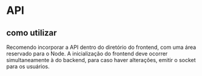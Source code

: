 # API

## como utilizar

Recomendo incorporar a API dentro do diretório do frontend, com uma área reservado para o Node. 
A inicialização do frontend deve ocorrer simultaneamente à do backend, para caso haver alterações, emitir o socket para os usuários.
